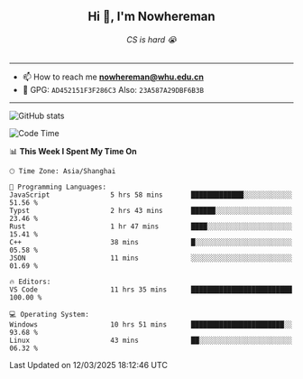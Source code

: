 <h2 align="center">Hi 👋, I'm Nowhereman</h2>
<h6 align="center">CS is hard 😭</h6>

---
- 📫 How to reach me **nowhereman@whu.edu.cn**
- 🔑 GPG: `AD452151F3F286C3`  Also: `23A587A29DBF6B3B`

---
![GitHub stats](https://github-readme-stats.vercel.app/api?username=nowherechan&theme=transparent&rank_icon=github&include_all_commits=true&count_private=true)

<!--START_SECTION:waka-->
![Code Time](http://img.shields.io/badge/Code%20Time-738%20hrs%2020%20mins-blue)

📊 **This Week I Spent My Time On** 

```text
🕑︎ Time Zone: Asia/Shanghai

💬 Programming Languages: 
JavaScript               5 hrs 58 mins       █████████████░░░░░░░░░░░░   51.56 % 
Typst                    2 hrs 43 mins       ██████░░░░░░░░░░░░░░░░░░░   23.46 % 
Rust                     1 hr 47 mins        ████░░░░░░░░░░░░░░░░░░░░░   15.41 % 
C++                      38 mins             █░░░░░░░░░░░░░░░░░░░░░░░░   05.58 % 
JSON                     11 mins             ░░░░░░░░░░░░░░░░░░░░░░░░░   01.69 % 

🔥 Editors: 
VS Code                  11 hrs 35 mins      █████████████████████████   100.00 % 

💻 Operating System: 
Windows                  10 hrs 51 mins      ███████████████████████░░   93.68 % 
Linux                    43 mins             ██░░░░░░░░░░░░░░░░░░░░░░░   06.32 % 
```


 Last Updated on 12/03/2025 18:12:46 UTC
<!--END_SECTION:waka-->
